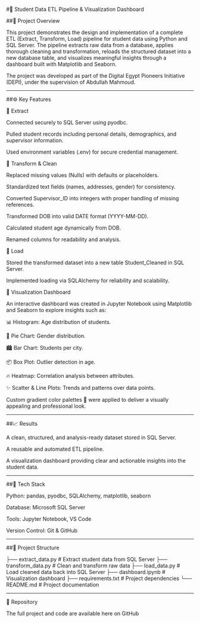 #📌 Student Data ETL Pipeline & Visualization Dashboard

##📝 Project Overview

This project demonstrates the design and implementation of a complete ETL (Extract, Transform, Load) pipeline for student data using Python and SQL Server. The pipeline extracts raw data from a database, applies thorough cleaning and transformation, reloads the structured dataset into a new database table, and visualizes meaningful insights through a dashboard built with Matplotlib and Seaborn.

The project was developed as part of the Digital Egypt Pioneers Initiative (DEPI), under the supervision of Abdullah Mahmoud.


---

##⚙ Key Features

🔹 Extract

Connected securely to SQL Server using pyodbc.

Pulled student records including personal details, demographics, and supervisor information.

Used environment variables (.env) for secure credential management.


🔹 Transform & Clean

Replaced missing values (Nulls) with defaults or placeholders.

Standardized text fields (names, addresses, gender) for consistency.

Converted Supervisor_ID into integers with proper handling of missing references.

Transformed DOB into valid DATE format (YYYY-MM-DD).

Calculated student age dynamically from DOB.

Renamed columns for readability and analysis.


🔹 Load

Stored the transformed dataset into a new table Student_Cleaned in SQL Server.

Implemented loading via SQLAlchemy for reliability and scalability.


🔹 Visualization Dashboard

An interactive dashboard was created in Jupyter Notebook using Matplotlib and Seaborn to explore insights such as:

📊 Histogram: Age distribution of students.

🥧 Pie Chart: Gender distribution.

🏙 Bar Chart: Students per city.

📦 Box Plot: Outlier detection in age.

🔥 Heatmap: Correlation analysis between attributes.

✨ Scatter & Line Plots: Trends and patterns over data points.


Custom gradient color palettes 🎨 were applied to deliver a visually appealing and professional look.


---

##📈 Results

A clean, structured, and analysis-ready dataset stored in SQL Server.

A reusable and automated ETL pipeline.

A visualization dashboard providing clear and actionable insights into the student data.



---

##🚀 Tech Stack

Python: pandas, pyodbc, SQLAlchemy, matplotlib, seaborn

Database: Microsoft SQL Server

Tools: Jupyter Notebook, VS Code

Version Control: Git & GitHub



---

##📂 Project Structure

├── extract_data.py        # Extract student data from SQL Server
├── transform_data.py      # Clean and transform raw data
├── load_data.py           # Load cleaned data back into SQL Server
├── dashboard.ipynb        # Visualization dashboard
├── requirements.txt       # Project dependencies
└── README.md              # Project documentation


---

🔗 Repository

The full project and code are available here on GitHub
